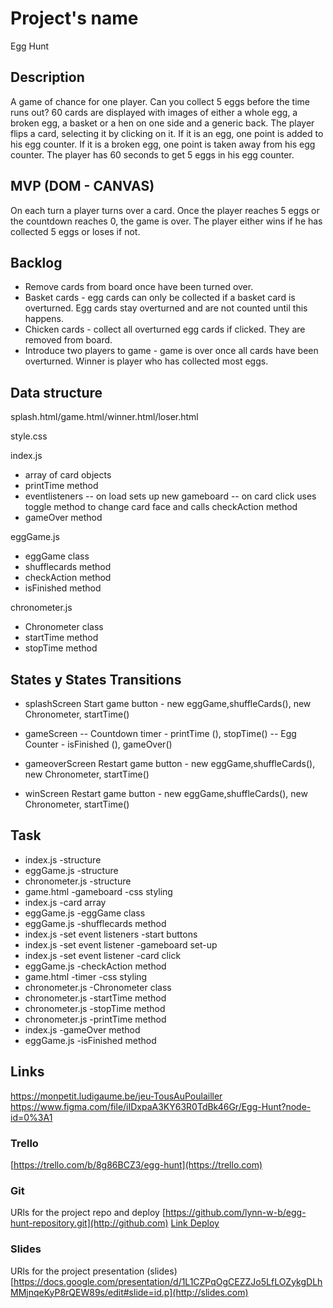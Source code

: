# Project's name
Egg Hunt

## Description
A game of chance for one player. Can you collect 5 eggs before the time runs out? 60 cards are displayed with images of either a whole egg, a broken egg, a basket or a hen on one side and a generic back. The player flips a card, selecting it by clicking on it. If it is an egg, one point is added to his egg counter. If it is a broken egg, one point is taken away from his egg counter. The player has 60 seconds to get 5 eggs in his egg counter.


## MVP (DOM - CANVAS)
On each turn a player turns over a card. Once the player reaches 5 eggs or the countdown reaches 0, the game is over. The player either wins if he has collected 5 eggs or loses if not.

## Backlog
- Remove cards from board once have been turned over.
- Basket cards - egg cards can only be collected if a basket card is overturned. Egg cards stay overturned and are not counted until this happens. 
- Chicken cards - collect all overturned egg cards if clicked. They are removed from board.
- Introduce two players to game - game is over once all cards have been overturned. Winner is player who has collected most eggs.

## Data structure
splash.html/game.html/winner.html/loser.html

style.css

index.js
- array of card objects 
- printTime method 
- eventlisteners 
-- on load sets up new gameboard 
-- on card click uses toggle method to change card face and calls checkAction method
- gameOver method 

eggGame.js
- eggGame class
- shufflecards method 
- checkAction method 
- isFinished method

chronometer.js
- Chronometer class
- startTime method 
- stopTime method 

## States y States Transitions

- splashScreen
Start game button - new eggGame,shuffleCards(), new Chronometer, startTime()

- gameScreen
-- Countdown timer - printTime (), stopTime()
-- Egg Counter - isFinished (), gameOver()

- gameoverScreen
Restart game button - new eggGame,shuffleCards(), new Chronometer, startTime()

- winScreen
Restart game button - new eggGame,shuffleCards(), new Chronometer, startTime()

## Task
- index.js -structure
- eggGame.js -structure
- chronometer.js -structure
- game.html -gameboard -css styling
- index.js -card array
- eggGame.js -eggGame class
- eggGame.js -shufflecards method 
- index.js -set event listeners -start buttons
- index.js -set event listener -gameboard set-up
- index.js -set event listener -card click 
- eggGame.js -checkAction method 
- game.html -timer -css styling
- chronometer.js -Chronometer class
- chronometer.js -startTime method 
- chronometer.js -stopTime method
- chronometer.js -printTime method 
- index.js -gameOver method 
- eggGame.js -isFinished method

## Links
https://monpetit.ludigaume.be/jeu-TousAuPoulailler
https://www.figma.com/file/iIDxpaA3KY63R0TdBk46Gr/Egg-Hunt?node-id=0%3A1


### Trello
[https://trello.com/b/8g86BCZ3/egg-hunt](https://trello.com)


### Git
URls for the project repo and deploy
[https://github.com/lynn-w-b/egg-hunt-repository.git](http://github.com)
[Link Deploy](http://github.com)


### Slides
URls for the project presentation (slides)
[https://docs.google.com/presentation/d/1L1CZPqOgCEZZJo5LfLOZykgDLhMMjnqeKyP8rQEW89s/edit#slide=id.p](http://slides.com)
